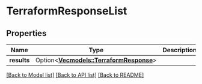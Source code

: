 # TerraformResponseList

## Properties

Name | Type | Description | Notes
------------ | ------------- | ------------- | -------------
**results** | Option<[**Vec<models::TerraformResponse>**](TerraformResponse.md)> |  | [optional]

[[Back to Model list]](../README.md#documentation-for-models) [[Back to API list]](../README.md#documentation-for-api-endpoints) [[Back to README]](../README.md)


